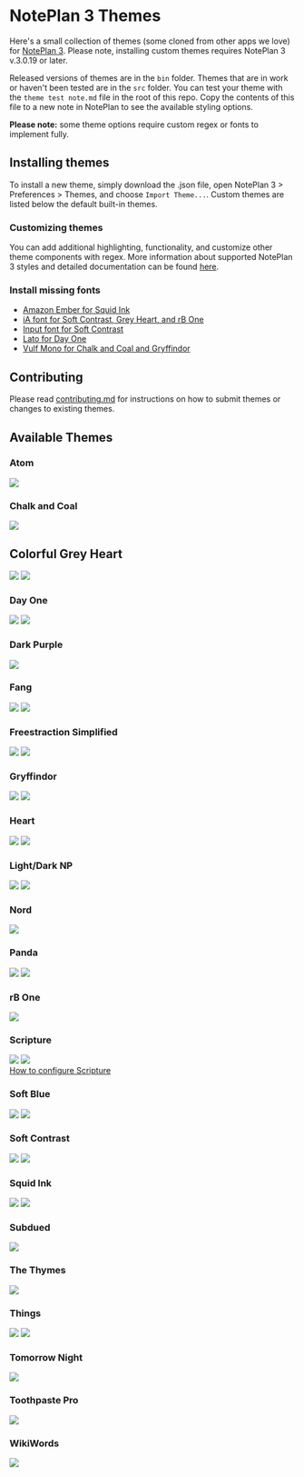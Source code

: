 # NotePlan 3 Themes

Here's a small collection of themes (some cloned from other apps we love) for [NotePlan 3](https://noteplan.co). Please note, installing custom themes requires NotePlan 3 v.3.0.19 or later. 

Released versions of themes are in the `bin` folder. Themes that are in work or haven't been tested are in the `src` folder. You can test your theme with the `theme test note.md` file in the root of this repo. Copy the contents of this file to a new note in NotePlan to see the available styling options.

**Please note:** some theme options require custom regex or fonts to implement fully. 

## Installing themes

To install a new theme, simply download the .json file, open NotePlan 3 > Preferences > Themes, and choose `Import Theme...`. Custom themes are listed below the default built-in themes. 

### Customizing themes
You can add additional highlighting, functionality, and customize other theme components with regex. More information about supported NotePlan 3 styles and detailed documentation can be found [here](http://noteplan.co/createcustomthemes).

### Install missing fonts
- [Amazon Ember for Squid Ink](https://developer.amazon.com/en-US/alexa/branding/echo-guidelines/identity-guidelines/typography)
- [iA font for Soft Contrast, Grey Heart, and rB One](https://github.com/iaolo/iA-Fonts)
- [Input font for Soft Contrast](https://input.djr.com/download/)
- [Lato for Day One](https://www.1001fonts.com/lato-font.html)
- [Vulf Mono for Chalk and Coal and Gryffindor](https://ohnotype.co/fonts/vulf)

## Contributing

Please read [contributing.md](contributing.md) for instructions on how to submit themes or changes to existing themes. 

## Available Themes
### Atom
![](img/atom.png)
### Chalk and Coal
![](img/chalkandcoal.png)
## Colorful Grey Heart
![](img/colorfulgreyheart.png)
![](img/colorfulgreydarkheart.png)
### Day One
![](img/dayone.png)
![](img/dayonedark.png)
### Dark Purple
![](img/darkpurple.png)
### Fang
![](img/fangbleach.png)
![](img/fangpaste.png)
### Freestraction Simplified
![](img/freestraction.png)
![](img/freestractiondark.png)
### Gryffindor
![](img/gryffindormacos.png)
![](img/gryffindorios.png)
### Heart
![](img/blueheart.png)
![](img/purpleheart.png)
### Light/Dark NP
![](img/lightnp.png)
![](img/darknp.png)
### Nord
![](img/nord.png)
### Panda
![](img/panda.png)
![](img/pandadark.png)
### rB One
![](img/rbone.png)
### Scripture
![](img/scripture.png)
![](img/scripturedark.png)  
[How to configure Scripture](https://github.com/robgrace/NPTheme-Scripture#basic-use)  
### Soft Blue
![](img/softblue.png)
![](img/darkblue.png)
### Soft Contrast
![](img/softcontrastlight.png)
![](img/softcontrastdark.png)
### Squid Ink
![](img/squidinklight.png)
![](img/squidink.png)
### Subdued
![](img/subdued.png)
### The Thymes
![](img/thethymes.png)
### Things
![](img/things.png)
![](img/thingsdark.png)
### Tomorrow Night
![](img/tomorrownight.png)
### Toothpaste Pro
![](img/toothpastepro.png)
### WikiWords
![](img/wikiwords.png)
